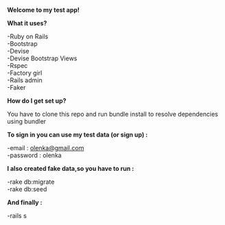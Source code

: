 **Welcome to my test app!**




**What it uses?**

-Ruby on Rails<br />
-Bootstrap<br />
-Devise<br />
-Devise Bootstrap Views<br />
-Rspec<br />
-Factory girl<br />
-Rails admin<br />
-Faker<br />




**How do I get set up?**

You have to clone this repo and run bundle install to resolve dependencies using bundler




**To sign in you can use my test data (or sign up) :**

-email : olenka@gmail.com<br />
-password : olenka<br />




**I also created fake data,so you have to run :**

-rake db:migrate<br />
-rake db:seed<br />




**And finally :**

-rails s<br />
